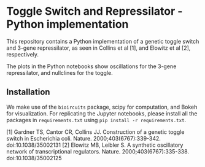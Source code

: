 # Toggle Switch and Repressilator - Python implementation

This repository contains a Python implementation of a genetic toggle switch and 3-gene repressilator, as seen in Collins et al [1], and Elowitz et al [2], respectively.

The plots in the Python notebooks show oscillations for the 3-gene repressilator, and nullclines for the toggle.

## Installation
We make use of the ```bioircuits``` package, scipy for computation, and Bokeh for visualization. For replicating the Jupyter notebooks, please install all the packages in ```requirements.txt``` using ```pip install -r requirements.txt```.


[1] Gardner TS, Cantor CR, Collins JJ. Construction of a genetic toggle switch in Escherichia coli. Nature. 2000;403(6767):339-342. doi:10.1038/35002131
[2] Elowitz MB, Leibler S. A synthetic oscillatory network of transcriptional regulators. Nature. 2000;403(6767):335-338. doi:10.1038/35002125